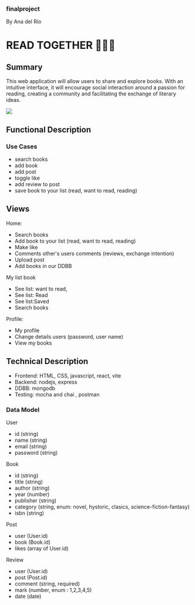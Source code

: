 ### finalproject

By Ana del Río

# READ TOGETHER 📕📗📙

## Summary

This web application will allow users to share and explore books. With an intuitive interface, it will encourage social interaction around a passion for reading, creating a community and facilitating the exchange of literary ideas.


![](https://media4.giphy.com/media/3otPonSG56cvNy9BNm/giphy.gif?cid=ecf05e47gvggq50e2f9prkuop2kzvw28umn3atjnaujhutd5&ep=v1_gifs_related&rid=giphy.gif&ct=g)


## Functional Description

### Use Cases

- search books
- add book
- add post
- toggle like
- add review to post 
- save book to your list (read, want to read, reading)


## Views

Home: 
- Search books
- Add book to your list (read, want to read, reading)
- Make like
- Comments other's users comments (reviews, exchange intention)
- Upload post
- Add books in our DDBB

My list book
- See list: want to read,
- See list: Read
- See list:Saved
- Search books


Profile: 
- My profile
- Change details users (password, user name)
- View my books


    
## Technical Description

- Frontend: HTML, CSS, javascript, react, vite
- Backend: nodejs, express
- DDBB: mongodb
- Testing: mocha and chai , postman

### Data Model

User
- id (string)
- name (string)
- email (string)
- password (string)

Book
- id (string)
- title (string)
- author (string)
- year (number)
- publisher (string)
- category (string, enum: novel, hystoric, clasics, science-fiction-fantasy)
- isbn (string)

Post
- user (User.id)
- book (Book.id)
- likes (array of User.id)

Review
- user (User.id)
- post (Post.id)
- comment (string, required)
- mark (number, enum : 1,2,3,4,5)
- date (date)


